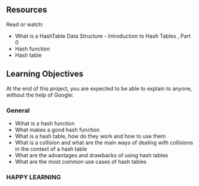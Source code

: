 ## Resources
Read or watch:

* What is a HashTable Data Structure - Introduction to Hash Tables , Part 0
* Hash function
* Hash table

## Learning Objectives
At the end of this project, you are expected to be able to explain to anyone, without the help of Google:

### General
* Wihat is a hash function
* What makes a good hash function
* What is a hash table, how do they work and how to use them
* What is a collision and what are the main ways of dealing with collisions in the context of a hash table
* What are the advantages and drawbacks of using hash tables
* What are the most common use cases of hash tables

### HAPPY LEARNING

